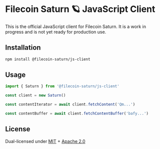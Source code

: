# Filecoin Saturn 🪐 JavaScript Client

This is the official JavaScript client for Filecoin Saturn. It is a work in progress and is not yet ready for production use.

## Installation

```bash
npm install @filecoin-saturn/js-client
```

## Usage

```js
import { Saturn } from '@filecoin-saturn/js-client'

const client = new Saturn()

const contentIterator = await client.fetchContent('Qm...')

const contentBuffer = await client.fetchContentBuffer('bafy...')
```

## License

Dual-licensed under [MIT](https://github.com/filecoin-saturn/L1-node/blob/master/LICENSE-MIT) + [Apache 2.0](https://github.com/filecoin-saturn/L1-node/blob/master/LICENSE-APACHE)
